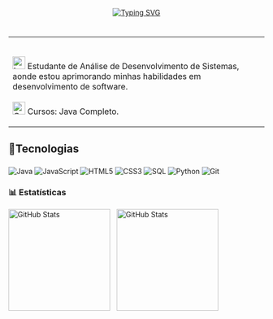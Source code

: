 <div align="center">

<a href="https://git.io/typing-svg"><img src="https://readme-typing-svg.herokuapp.com?font=Ubuntun&weight=300&pause=1000&color=355880&width=435&lines=%E2%81%9B%E2%80%A4%E2%81%96%E2%97%9C%E2%97%87Seja+Bem+Vindo(a)%E2%97%9D%E2%97%87%E2%81%9A%E2%81%9B%E2%80%A5;Meu+nome+%C3%A9+Eduarda+de+F%C3%A1tima;Sou+Desenvolvedora+Back-end+Java!" alt="Typing SVG" /></a>
#
<table>
  <tr>
    <td>
      <p align="left">
        <br><img src="https://raw.githubusercontent.com/Tarikul-Islam-Anik/Animated-Fluent-Emojis/master/Emojis/Objects/Laptop.png" alt="Laptop" width="25" height="25" /> Estudante de Análise de Desenvolvimento de Sistemas, aonde estou             aprimorando minhas habilidades em desenvolvimento de software.<br>
        <br><img src="https://raw.githubusercontent.com/Tarikul-Islam-Anik/Animated-Fluent-Emojis/master/Emojis/Objects/Orange%20Book.png" alt="Orange Book" width="25" height="25" /> Cursos: Java Completo.<br> 
     
</td>
   
  </tr>
 </table>
</div>

## 📌Tecnologias

###

![Java](https://img.shields.io/badge/java-355880.svg?style=for-the-badge&logo=openjdk&logoColor=white)
![JavaScript](https://img.shields.io/badge/JavaScript-355880?style=for-the-badge&logo=javaScript&logoColor=white)
![HTML5](https://img.shields.io/badge/HTML5-355880?style=for-the-badge&logo=html5&logoColor=white)
![CSS3](https://img.shields.io/badge/CSS3-355880?style=for-the-badge&logo=css3&logoColor=white)
![SQL](https://img.shields.io/badge/SQL-355880?style=for-the-badge&logo=css3&logoColor=white)
![Python](https://img.shields.io/badge/Python-355880.svg?style=for-the-badge&logo=python&logoColor=white)
![Git](https://img.shields.io/badge/GIT-355880?style=for-the-badge&logo=git&logoColor=white)




###


### 📊 Estatísticas

<p>
  <img 
    align="left" 
    alt="GitHub Stats" 
    height="200" 
    style="padding-right: 10px;" 
    src="https://github-readme-stats.vercel.app/api?username=dudaeduarda23&show_icons=true&theme=tokyonight&include_all_commits=true&locale=pt-br" 
  />
<img 
      align="left" 
      alt="GitHub Stats" 
      height="200" 
      src="https://github-readme-stats.vercel.app/api/top-langs/?username=dudaeduarda23&theme=tokyonight&layout=compact&custom_title=Tecnologias&langs_count=9" 
  />

</p>



